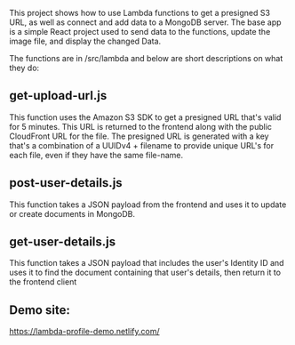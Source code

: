 This project shows how to use Lambda functions to get a presigned S3 URL, as well as connect and add data to a MongoDB server. The base app is a simple React project used to send data to the functions, update the image file, and display the changed Data.

The functions are in /src/lambda and below are short descriptions on what they do:

## get-upload-url.js

This function uses the Amazon S3 SDK to get a presigned URL that's valid for 5 minutes. This URL is returned to the frontend along with the public CloudFront URL for the file. The presigned URL is generated with a key that's a combination of a UUIDv4 + filename to provide unique URL's for each file, even if they have the same file-name.

## post-user-details.js

This function takes a JSON payload from the frontend and uses it to update or create documents in MongoDB.

## get-user-details.js

This function takes a JSON payload that includes the user's Identity ID and uses it to find the document containing that user's details, then return it to the frontend client

## Demo site:

https://lambda-profile-demo.netlify.com/

